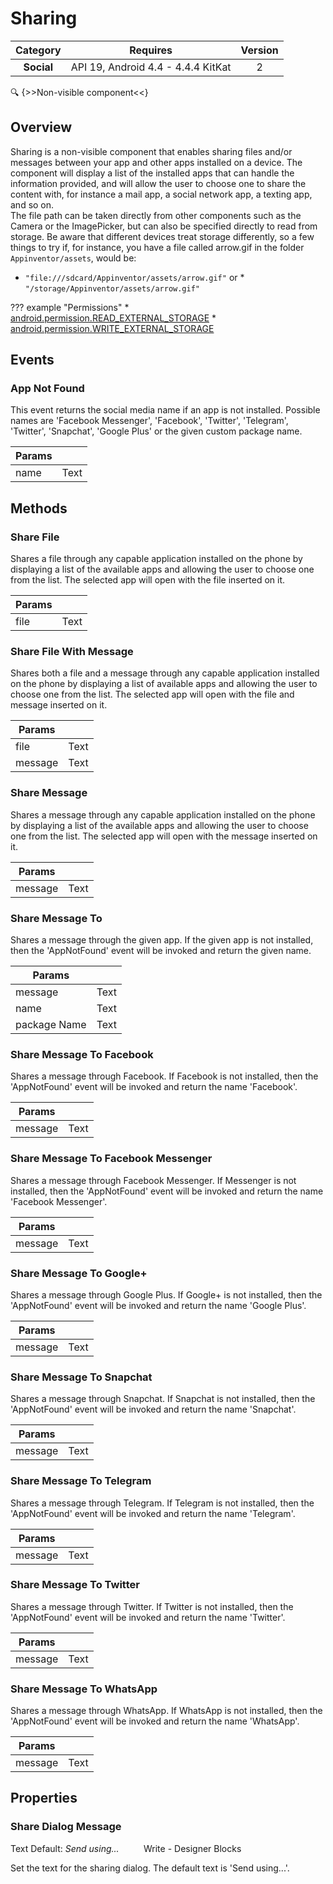 # Sharing

| Category | Requires | Version |
|:--------:|:-------:|:--------:|
|**Social**|<span class="chip chip-any">API 19, Android 4.4 - 4.4.4 KitKat</span>|<span class="chip chip-number">2</span>|

:mag: {>>Non-visible component<<}

## Overview

Sharing is a non-visible component that enables sharing files and/or messages between your app and other apps installed on a device. The component will display a list of the installed apps that can handle the information provided, and will allow the user to choose one to share the content with, for instance a mail app, a social network app, a texting app, and so on.  
The file path can be taken directly from other components such as the Camera or the ImagePicker, but can also be specified directly to read from storage. Be aware that different devices treat storage differently, so a few things to try if, for instance, you have a file called arrow.gif in the folder `` Appinventor/assets ``, would be: 

*   `` "file:///sdcard/Appinventor/assets/arrow.gif" ``
 or *   `` "/storage/Appinventor/assets/arrow.gif" ``

??? example "Permissions"
    * [android.permission.READ_EXTERNAL_STORAGE](https://developer.android.com/reference/android/Manifest.permission.html#READ_EXTERNAL_STORAGE)
    * [android.permission.WRITE_EXTERNAL_STORAGE](https://developer.android.com/reference/android/Manifest.permission.html#WRITE_EXTERNAL_STORAGE)


## Events

### App Not Found

This event returns the social media name if an app is not installed. Possible names are 'Facebook Messenger', 'Facebook', 'Twitter', 'Telegram', 'Twitter', 'Snapchat', 'Google Plus' or the given custom package name.

<div class="block" ai2-block="event" not-rendered="true" value="%7B%22componentName%22:%20%22Sharing%22,%20%22name%22:%20%22App%20Not%20Found%22,%20%22params%22:%20%5B%22name%22%5D%7D"></div>

| Params | []() |
|--------|------|
|name|<span class="chip chip-text">Text</span>|


## Methods

### Share File

Shares a file through any capable application installed on the phone by displaying a list of the available apps and allowing the user to choose one from the list. The selected app will open with the file inserted on it.

<div class="block" ai2-block="method" not-rendered="true" value="%7B%22componentName%22:%20%22Sharing%22,%20%22name%22:%20%22Share%20File%22,%20%22output%22:%20false,%20%22params%22:%20%5B%22file%22%5D%7D"></div>


| Params | []() |
|--------|------|
|file|<span class="chip chip-text">Text</span>|


### Share File With Message

Shares both a file and a message through any capable application installed on the phone by displaying a list of available apps and allowing the user to choose one from the list. The selected app will open with the file and message inserted on it.

<div class="block" ai2-block="method" not-rendered="true" value="%7B%22componentName%22:%20%22Sharing%22,%20%22name%22:%20%22Share%20File%20With%20Message%22,%20%22output%22:%20false,%20%22params%22:%20%5B%22file%22,%20%22message%22%5D%7D"></div>


| Params | []() |
|--------|------|
|file|<span class="chip chip-text">Text</span>|
|message|<span class="chip chip-text">Text</span>|


### Share Message

Shares a message through any capable application installed on the phone by displaying a list of the available apps and allowing the user to choose one from the list. The selected app will open with the message inserted on it.

<div class="block" ai2-block="method" not-rendered="true" value="%7B%22componentName%22:%20%22Sharing%22,%20%22name%22:%20%22Share%20Message%22,%20%22output%22:%20false,%20%22params%22:%20%5B%22message%22%5D%7D"></div>


| Params | []() |
|--------|------|
|message|<span class="chip chip-text">Text</span>|


### Share Message To

Shares a message through the given app. If the given app is not installed, then the 'AppNotFound' event will be invoked and return the given name.

<div class="block" ai2-block="method" not-rendered="true" value="%7B%22componentName%22:%20%22Sharing%22,%20%22name%22:%20%22Share%20Message%20To%22,%20%22output%22:%20false,%20%22params%22:%20%5B%22message%22,%20%22name%22,%20%22package%20Name%22%5D%7D"></div>


| Params | []() |
|--------|------|
|message|<span class="chip chip-text">Text</span>|
|name|<span class="chip chip-text">Text</span>|
|package Name|<span class="chip chip-text">Text</span>|


### Share Message To Facebook

Shares a message through Facebook. If Facebook is not installed, then the 'AppNotFound' event will be invoked and return the name 'Facebook'.

<div class="block" ai2-block="method" not-rendered="true" value="%7B%22componentName%22:%20%22Sharing%22,%20%22name%22:%20%22Share%20Message%20To%20Facebook%22,%20%22output%22:%20false,%20%22params%22:%20%5B%22message%22%5D%7D"></div>


| Params | []() |
|--------|------|
|message|<span class="chip chip-text">Text</span>|


### Share Message To Facebook Messenger

Shares a message through Facebook Messenger. If Messenger is not installed, then the 'AppNotFound' event will be invoked and return the name 'Facebook Messenger'.

<div class="block" ai2-block="method" not-rendered="true" value="%7B%22componentName%22:%20%22Sharing%22,%20%22name%22:%20%22Share%20Message%20To%20Facebook%20Messenger%22,%20%22output%22:%20false,%20%22params%22:%20%5B%22message%22%5D%7D"></div>


| Params | []() |
|--------|------|
|message|<span class="chip chip-text">Text</span>|


### Share Message To Google+

Shares a message through Google Plus. If Google+ is not installed, then the 'AppNotFound' event will be invoked and return the name 'Google Plus'.

<div class="block" ai2-block="method" not-rendered="true" value="%7B%22componentName%22:%20%22Sharing%22,%20%22name%22:%20%22Share%20Message%20To%20Google+%22,%20%22output%22:%20false,%20%22params%22:%20%5B%22message%22%5D%7D"></div>


| Params | []() |
|--------|------|
|message|<span class="chip chip-text">Text</span>|


### Share Message To Snapchat

Shares a message through Snapchat. If Snapchat is not installed, then the 'AppNotFound' event will be invoked and return the name 'Snapchat'.

<div class="block" ai2-block="method" not-rendered="true" value="%7B%22componentName%22:%20%22Sharing%22,%20%22name%22:%20%22Share%20Message%20To%20Snapchat%22,%20%22output%22:%20false,%20%22params%22:%20%5B%22message%22%5D%7D"></div>


| Params | []() |
|--------|------|
|message|<span class="chip chip-text">Text</span>|


### Share Message To Telegram

Shares a message through Telegram. If Telegram is not installed, then the 'AppNotFound' event will be invoked and return the name 'Telegram'.

<div class="block" ai2-block="method" not-rendered="true" value="%7B%22componentName%22:%20%22Sharing%22,%20%22name%22:%20%22Share%20Message%20To%20Telegram%22,%20%22output%22:%20false,%20%22params%22:%20%5B%22message%22%5D%7D"></div>


| Params | []() |
|--------|------|
|message|<span class="chip chip-text">Text</span>|


### Share Message To Twitter

Shares a message through Twitter. If Twitter is not installed, then the 'AppNotFound' event will be invoked and return the name 'Twitter'.

<div class="block" ai2-block="method" not-rendered="true" value="%7B%22componentName%22:%20%22Sharing%22,%20%22name%22:%20%22Share%20Message%20To%20Twitter%22,%20%22output%22:%20false,%20%22params%22:%20%5B%22message%22%5D%7D"></div>


| Params | []() |
|--------|------|
|message|<span class="chip chip-text">Text</span>|


### Share Message To WhatsApp

Shares a message through WhatsApp. If WhatsApp is not installed, then the 'AppNotFound' event will be invoked and return the name 'WhatsApp'.

<div class="block" ai2-block="method" not-rendered="true" value="%7B%22componentName%22:%20%22Sharing%22,%20%22name%22:%20%22Share%20Message%20To%20WhatsApp%22,%20%22output%22:%20false,%20%22params%22:%20%5B%22message%22%5D%7D"></div>


| Params | []() |
|--------|------|
|message|<span class="chip chip-text">Text</span>|


## Properties

### Share Dialog Message

<span class="chip chip-text">Text</span><span style="user-select: none;">&nbsp;</span><span class="chip chip-text">Default: <i>Send using...</i></span><span style="user-select: none;">&nbsp;&nbsp;&nbsp;&nbsp;&nbsp;&nbsp;&nbsp;&nbsp;&nbsp;&nbsp;</span><span class="chip chip-rw">Write</span><span style="user-select: none;">&nbsp;</span>-<span style="user-select: none;">&nbsp;</span><span class="chip chip-bd">Designer</span><span style="user-select: none;">&nbsp;</span><span class="chip chip-bd">Blocks</span><span style="user-select: none;">&nbsp;</span>

Set the text for the sharing dialog. The default text is 'Send using...'.

<div class="block" ai2-block="property" not-rendered="true" value="%7B%22componentName%22:%20%22Sharing%22,%20%22name%22:%20%22Share%20Dialog%20Message%22,%20%22getter%22:%20false%7D"></div>
